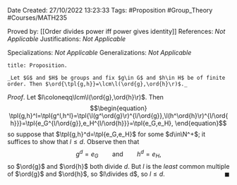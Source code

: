<div class="topSpace"></div>

Date Created: 27/10/2022 13:23:33
Tags: #Proposition #Group_Theory #Courses/MATH235

Proved by: [[Order divides power iff power gives identity]]
References: _Not Applicable_
Justifications: _Not Applicable_

Specializations: _Not Applicable_
Generalizations: _Not Applicable_

``` ad-Proposition
title: Proposition.

_Let $G$ and $H$ be groups and fix $g\in G$ and $h\in H$ be of finite order. Then $\ord{\tpl{g,h}}=\lcm\l(\ord{g},\ord{h}\r)$._

```

_Proof_. Let $l\coloneqq\lcm\l(\ord{g},\ord{h}\r)$. Then
$$\begin{equation}
    \tpl{g,h}^l=\tpl{g^l,h^l}=\tpl{\l(g^\ord{g}\r)^{l/\ord{g}},\l(h^\ord{h}\r)^{l/\ord{h}}}=\tpl{e_G^{l/\ord{g}},e_H^{l/\ord{h}}}=\tpl{e_G,e_H},
\end{equation}$$
so suppose that $\tpl{g,h}^d=\tpl{e_G,e_H}$ for some $d\in\N^+$; it suffices to show that $l\leq d$. Observe then that
$$\begin{equation}
    g^d=e_G\ \ \ \ \ \ \ \ \textrm{and}\ \ \ \ \ \ \ \ h^d=e_H,
\end{equation}$$
so $\ord{g}$ and $\ord{h}$ both divide $d$. But $l$ is the _least_ common multiple of $\ord{g}$ and $\ord{h}$, so $l\divides d$, so $l\leq d$.<span style="float:right;">$\blacksquare$</span>

